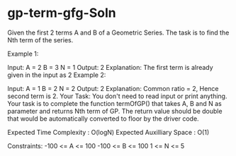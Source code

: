 # gp-term-gfg-Soln
Given the first 2 terms A and B of a Geometric Series. The task is to find the Nth term of the series.

Example 1:

Input:
A = 2 
B = 3
N = 1
Output: 2
Explanation: The first term is already
given in the input as 2
Example 2:

Input:
A = 1
B = 2
N = 2
Output: 2
Explanation: Common ratio = 2,
Hence second term is 2.
Your Task:
You don't need to read input or print anything. Your task is to complete the function termOfGP() that takes A, B and N as parameter and returns Nth term of GP. The return value should be double that would be automatically converted to floor by the driver code.

Expected Time Complexity : O(logN)
Expected Auxilliary Space : O(1)

Constraints:
-100 <= A <= 100
-100 <= B <= 100
1 <= N <= 5
